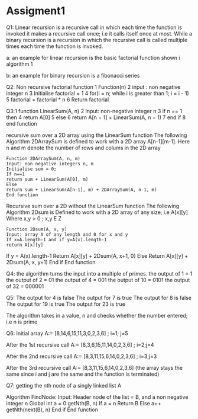 # Assigment1
Q1: Linear recursion is a recursive call in which each time the function is invoked it makes a recursive call once; i.e it calls itself once at most. While a binary recursion is a recursion in which the recursive call is called multiple times each time the function is invoked.


a: an example for linear recursion is the basic factorial function shown i algorithm 1


b: an example for binary recursion is a fibonacci series








Q2: Non recursive factorial function 
	1 Function(n)
	2 input : non negative integer n 
	3 Initialise factorial = 1
	4 for(i =  n; while i is greater than 1; i = i - 1) 
     	5   factorial = factorial * n
	6 Return factorial


Q3:1 function LinearSum(A, n) 
2 Input: non-negative integer n 
3 if n == 1 then 
4 return A[0] 
5 else 
6 return A[n − 1] + LinearSum(A, n − 1) 
7 end if 
8 end function


recursive sum over a 2D array using the LinearSum function
The following Algorithm 2DArraySum is defined to work with a 2D array A[n-1][m-1].
Here n and m denote the number of rows and colums in the 2D array


	Function 2DArraySum(A, n, m)
	Input: non negative integers n, m
	Initialise sum = 0;
	If n==1 
	return sum + LinearSum(A[0], m)
	Else 	
	return sum + LinearSum(A[n-1], m) + 2DArraySum(A, n-1, m)
	End function 
Recursive sum over a 2D without the LinearSum function 
The following Algorithm 2Dsum is Defined to work with a 2D array of any size; i.e A[x][y] 
Where x,y > 0 ; x,y E Z


	Function 2Dsum(A, x, y)
	Input: array A of any length and 0 for x and y
	If x=A.length-1 and if y=A(x).length-1 
	return A[x][y]
If y = A(x).length-1
Return A[x][y] + 2Dsum(A, x+1, 0)
Else 
Return A[x][y] + 2Dsum(A, x, y+1)
End if 
End function




Q4: 
    the algorithm turns the input into a multiple of primes.
    the output of 1 = 1  
    the output of 2 = 01
    the output of 4 = 001
    the output of 10 = 0101
    the output of 32 = 000001

Q5: The output for 4 is false
	The output for 7 is true 
	The output for 8 is false
	The output for 19 is true
The output for 23 is true


The algorithm takes in a value, n and checks whether the number entered; i.e n is prime


Q6: Initial array 	      	A:= [8,14,6,15,11,3,0,2,3,6]	;	i=1; j=5


After the 1st recursive call 	A:= [8,3,6,15,11,14,0,2,3,6]	;	i=2;j=4


After the 2nd recursive call	A:= [8,3,11,15,6,14,0,2,3,6]	;	i=3;j=3


After the 3rd recursive call 	A:= [8,3,11,15,6,14,0,2,3,6] (the array stays the same since i and j         are the same and the function is terminated)
















Q7: getting the nth node of a singly linked list A
	
Algorithm FindNode: Input: Header node of the list = B, and a non negative integer n
	Global int a = 0
	getNth(B, n) 
	If a = n
Return B
Else 
a++ 
getNth(next(B), n)
End if 
End function
